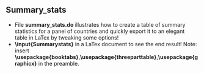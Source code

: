 

## Summary\_stats

  - File **summary_stats.do** illustrates how to create a table of summary statistics for a panel of countries and quickly export it to an elegant table in LaTex by tweaking some options\! 
  - **\input{Summarystats}** in a LaTex document to see the end result\! Note: insert **\usepackage{booktabs}**,**\usepackage{threeparttable}**,**\usepackage{graphicx}** in the preamble.
  

